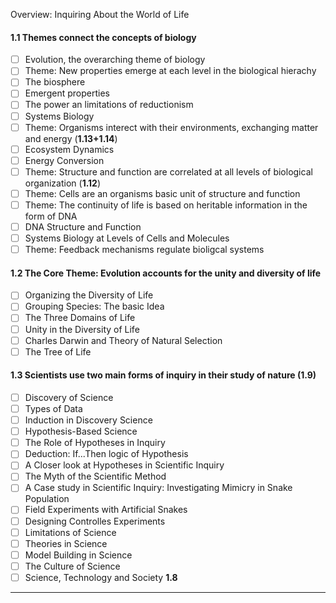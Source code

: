 Overview: Inquiring About the World of Life

#### 1.1 Themes connect the concepts of biology
 - [ ] Evolution, the overarching theme of biology
 - [ ] Theme: New properties emerge at each level in the biological hierachy
 - [ ] The biosphere
 - [ ] Emergent properties
 - [ ] The power an limitations of reductionism
 - [ ] Systems Biology
 - [ ] Theme: Organisms interect with their environments, exchanging matter and energy (**1.13+1.14**)
 - [ ] Ecosystem Dynamics
 - [ ] Energy Conversion
 - [ ] Theme: Structure and function are correlated at all levels of biological organization (**1.12**)
 - [ ] Theme: Cells are an organisms basic unit of structure and function
 - [ ] Theme: The continuity of life is based on heritable information in the form of DNA
 - [ ] DNA Structure and Function
 - [ ] Systems Biology at Levels of Cells and Molecules
 - [ ] Theme: Feedback mechanisms regulate bioligcal systems

#### 1.2 The Core Theme: Evolution accounts for the unity and diversity of life
- [ ] Organizing the Diversity of Life
- [ ] Grouping Species: The basic Idea
- [ ] The Three Domains of Life
- [ ] Unity in the Diversity of Life
- [ ] Charles Darwin and Theory of Natural Selection
- [ ] The Tree of Life

#### 1.3 Scientists use two main forms of inquiry in their study of nature (**1.9**)
- [ ] Discovery of Science
- [ ] Types of Data
- [ ] Induction in Discovery Science
- [ ] Hypothesis-Based Science
- [ ] The Role of Hypotheses in Inquiry
- [ ] Deduction: If...Then logic of Hypothesis
- [ ] A Closer look at Hypotheses in Scientific Inquiry
- [ ] The Myth of the Scientific Method
- [ ] A Case study in Scientific Inquiry: Investigating Mimicry in Snake Population
- [ ] Field Experiments with Artificial Snakes
- [ ] Designing Controlles Experiments
- [ ] Limitations of Science
- [ ] Theories in Science
- [ ] Model Building in Science
- [ ] The Culture of Science
- [ ] Science, Technology and Society **1.8**

--------------------------------------

